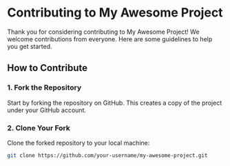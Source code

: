 # Contributing to My Awesome Project

Thank you for considering contributing to My Awesome Project! We welcome contributions from everyone. Here are some guidelines to help you get started.

## How to Contribute

### 1. Fork the Repository

Start by forking the repository on GitHub. This creates a copy of the project under your GitHub account.

### 2. Clone Your Fork

Clone the forked repository to your local machine:

```bash
git clone https://github.com/your-username/my-awesome-project.git
